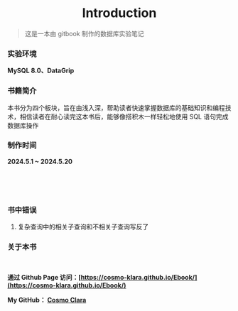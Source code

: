 # <center> **Introduction**

> 这是一本由 gitbook 制作的数据库实验笔记

### 实验环境

**MySQL 8.0、DataGrip**

### 书籍简介

本书分为四个板块，旨在由浅入深，帮助读者快速掌握数据库的基础知识和编程技术，相信读者在耐心读完这本书后，能够像搭积木一样轻松地使用 SQL 语句完成数据库操作

### 制作时间

**2024.5.1 ~ 2024.5.20**

<br><br><br>

### 书中错误

1. 复杂查询中的相关子查询和不相关子查询写反了

### 关于本书

<br>

**通过 Github Page 访问：[https://cosmo-klara.github.io/Ebook/](https://cosmo-klara.github.io/Ebook/)**

**My GitHub： [Cosmo Clara](https://github.com/Cosmo-klara)**
